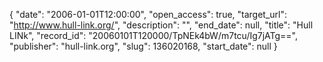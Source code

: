 {
  "date": "2006-01-01T12:00:00", 
  "open_access": true, 
  "target_url": "http://www.hull-link.org/", 
  "description": "", 
  "end_date": null, 
  "title": "Hull LINk", 
  "record_id": "20060101T120000/TpNEk4bW/m7tcu/Ig7jATg==", 
  "publisher": "hull-link.org", 
  "slug": 136020168, 
  "start_date": null
}

